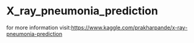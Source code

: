 # X_ray_pneumonia_prediction
for more information visit:https://www.kaggle.com/prakharpande/x-ray-pneumonia-prediction
